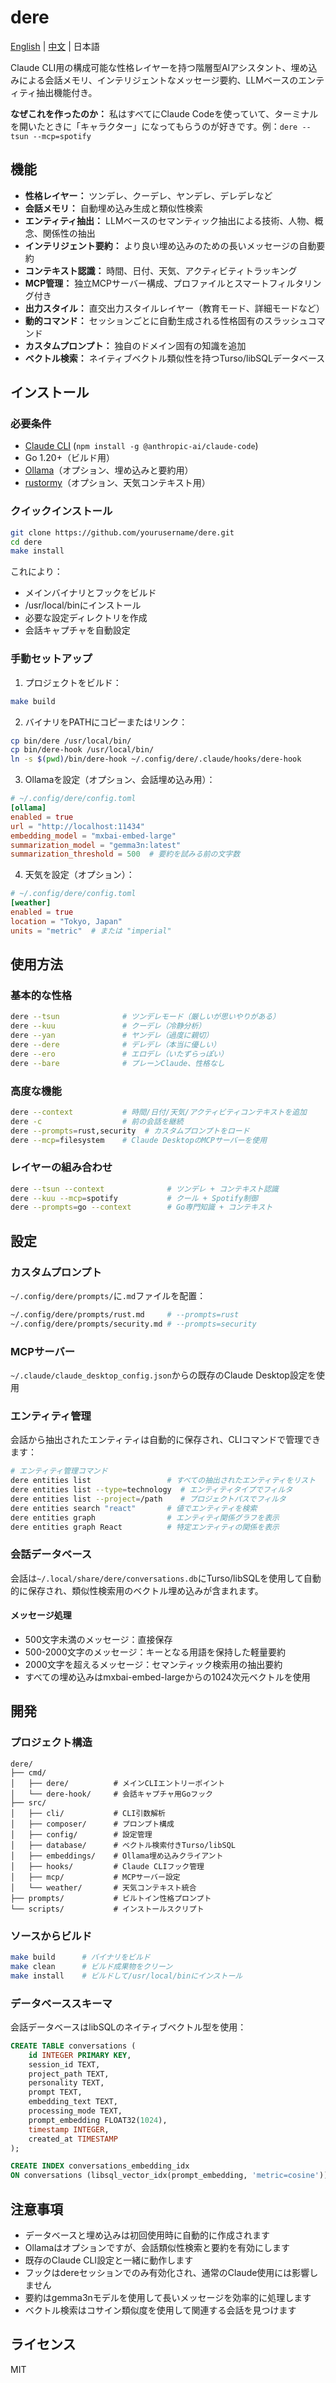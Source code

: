 # dere

[English](README.md) | [中文](README.zh.md) | 日本語

Claude CLI用の構成可能な性格レイヤーを持つ階層型AIアシスタント、埋め込みによる会話メモリ、インテリジェントなメッセージ要約、LLMベースのエンティティ抽出機能付き。

**なぜこれを作ったのか：** 私はすべてにClaude Codeを使っていて、ターミナルを開いたときに「キャラクター」になってもらうのが好きです。例：`dere --tsun --mcp=spotify`

## 機能

- **性格レイヤー：** ツンデレ、クーデレ、ヤンデレ、デレデレなど
- **会話メモリ：** 自動埋め込み生成と類似性検索
- **エンティティ抽出：** LLMベースのセマンティック抽出による技術、人物、概念、関係性の抽出
- **インテリジェント要約：** より良い埋め込みのための長いメッセージの自動要約
- **コンテキスト認識：** 時間、日付、天気、アクティビティトラッキング
- **MCP管理：** 独立MCPサーバー構成、プロファイルとスマートフィルタリング付き
- **出力スタイル：** 直交出力スタイルレイヤー（教育モード、詳細モードなど）
- **動的コマンド：** セッションごとに自動生成される性格固有のスラッシュコマンド
- **カスタムプロンプト：** 独自のドメイン固有の知識を追加
- **ベクトル検索：** ネイティブベクトル類似性を持つTurso/libSQLデータベース

## インストール

### 必要条件

- [Claude CLI](https://github.com/anthropics/claude-cli) (`npm install -g @anthropic-ai/claude-code`)
- Go 1.20+（ビルド用）
- [Ollama](https://ollama.ai)（オプション、埋め込みと要約用）
- [rustormy](https://github.com/yourusername/rustormy)（オプション、天気コンテキスト用）

### クイックインストール

```bash
git clone https://github.com/yourusername/dere.git
cd dere
make install
```

これにより：
- メインバイナリとフックをビルド
- /usr/local/binにインストール
- 必要な設定ディレクトリを作成
- 会話キャプチャを自動設定

### 手動セットアップ

1. プロジェクトをビルド：
```bash
make build
```

2. バイナリをPATHにコピーまたはリンク：
```bash
cp bin/dere /usr/local/bin/
cp bin/dere-hook /usr/local/bin/
ln -s $(pwd)/bin/dere-hook ~/.config/dere/.claude/hooks/dere-hook
```

3. Ollamaを設定（オプション、会話埋め込み用）：
```toml
# ~/.config/dere/config.toml
[ollama]
enabled = true
url = "http://localhost:11434"
embedding_model = "mxbai-embed-large"
summarization_model = "gemma3n:latest"
summarization_threshold = 500  # 要約を試みる前の文字数
```

4. 天気を設定（オプション）：
```toml
# ~/.config/dere/config.toml
[weather]
enabled = true
location = "Tokyo, Japan"
units = "metric"  # または "imperial"
```

## 使用方法

### 基本的な性格
```bash
dere --tsun              # ツンデレモード（厳しいが思いやりがある）
dere --kuu               # クーデレ（冷静分析）
dere --yan               # ヤンデレ（過度に親切）
dere --dere              # デレデレ（本当に優しい）
dere --ero               # エロデレ（いたずらっぽい）
dere --bare              # プレーンClaude、性格なし
```

### 高度な機能
```bash
dere --context           # 時間/日付/天気/アクティビティコンテキストを追加
dere -c                  # 前の会話を継続
dere --prompts=rust,security  # カスタムプロンプトをロード
dere --mcp=filesystem    # Claude DesktopのMCPサーバーを使用
```

### レイヤーの組み合わせ
```bash
dere --tsun --context              # ツンデレ + コンテキスト認識
dere --kuu --mcp=spotify           # クール + Spotify制御
dere --prompts=go --context        # Go専門知識 + コンテキスト
```

## 設定

### カスタムプロンプト
`~/.config/dere/prompts/`に`.md`ファイルを配置：
```bash
~/.config/dere/prompts/rust.md     # --prompts=rust
~/.config/dere/prompts/security.md # --prompts=security
```

### MCPサーバー
`~/.claude/claude_desktop_config.json`からの既存のClaude Desktop設定を使用

### エンティティ管理
会話から抽出されたエンティティは自動的に保存され、CLIコマンドで管理できます：

```bash
# エンティティ管理コマンド
dere entities list                 # すべての抽出されたエンティティをリスト
dere entities list --type=technology  # エンティティタイプでフィルタ
dere entities list --project=/path    # プロジェクトパスでフィルタ
dere entities search "react"       # 値でエンティティを検索
dere entities graph                # エンティティ関係グラフを表示
dere entities graph React          # 特定エンティティの関係を表示
```

### 会話データベース
会話は`~/.local/share/dere/conversations.db`にTurso/libSQLを使用して自動的に保存され、類似性検索用のベクトル埋め込みが含まれます。

#### メッセージ処理
- 500文字未満のメッセージ：直接保存
- 500-2000文字のメッセージ：キーとなる用語を保持した軽量要約
- 2000文字を超えるメッセージ：セマンティック検索用の抽出要約
- すべての埋め込みはmxbai-embed-largeからの1024次元ベクトルを使用

## 開発

### プロジェクト構造
```
dere/
├── cmd/
│   ├── dere/          # メインCLIエントリーポイント
│   └── dere-hook/     # 会話キャプチャ用Goフック
├── src/
│   ├── cli/           # CLI引数解析
│   ├── composer/      # プロンプト構成
│   ├── config/        # 設定管理
│   ├── database/      # ベクトル検索付きTurso/libSQL
│   ├── embeddings/    # Ollama埋め込みクライアント
│   ├── hooks/         # Claude CLIフック管理
│   ├── mcp/           # MCPサーバー設定
│   └── weather/       # 天気コンテキスト統合
├── prompts/           # ビルトイン性格プロンプト
└── scripts/           # インストールスクリプト
```

### ソースからビルド
```bash
make build      # バイナリをビルド
make clean      # ビルド成果物をクリーン
make install    # ビルドして/usr/local/binにインストール
```

### データベーススキーマ
会話データベースはlibSQLのネイティブベクトル型を使用：
```sql
CREATE TABLE conversations (
    id INTEGER PRIMARY KEY,
    session_id TEXT,
    project_path TEXT,
    personality TEXT,
    prompt TEXT,
    embedding_text TEXT,
    processing_mode TEXT,
    prompt_embedding FLOAT32(1024),
    timestamp INTEGER,
    created_at TIMESTAMP
);

CREATE INDEX conversations_embedding_idx 
ON conversations (libsql_vector_idx(prompt_embedding, 'metric=cosine'));
```

## 注意事項

- データベースと埋め込みは初回使用時に自動的に作成されます
- Ollamaはオプションですが、会話類似性検索と要約を有効にします
- 既存のClaude CLI設定と一緒に動作します
- フックはdereセッションでのみ有効化され、通常のClaude使用には影響しません
- 要約はgemma3nモデルを使用して長いメッセージを効率的に処理します
- ベクトル検索はコサイン類似度を使用して関連する会話を見つけます

## ライセンス

MIT